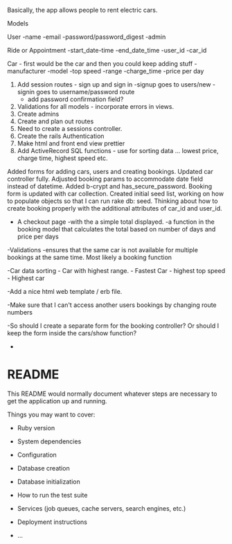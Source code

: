 
Basically, the app allows people to rent electric cars.

Models

  User
    -name
    -email
    -password/password_digest
    -admin

  Ride or Appointment
    -start_date-time
    -end_date_time
    -user_id
    -car_id

  Car - first would be the car and then you could keep adding stuff
    -manufacturer
    -model
    -top speed
    -range
    -charge_time
    -price per day

  1. Add session routes
    - sign up and sign in
      -signup goes to users/new
      -signin goes to username/password route
        - add password confirmation field?
  2. Validations for all models
    - incorporate errors in views.
  3. Create admins
  4. Create and plan out routes
  5. Need to create a sessions controller.
  6. Create the rails Authentication
  9. Make html and front end view prettier
  10. Add ActiveRecord SQL functions - use for sorting data ... lowest price, charge time, highest speed etc.

  Added forms for adding cars, users and creating bookings. Updated car controller fully. Adjusted booking params to accommodate date field instead of datetime. Added b-crypt and has_secure_password. Booking form is updated with car collection. Created initial seed list, working on how to populate objects so that I can run rake db: seed. Thinking about how to create booking properly with the additional attributes of car_id and user_id.

  - A checkout page
    -with the a simple total displayed.
    -a function in the booking model that calculates the total based on number of days and price per days

  -Validations
    -ensures that the same car is not available for multiple bookings at the same time. Most likely a booking function

  -Car data sorting
    - Car with highest range.
    - Fastest Car - highest top speed
    - Highest car

  -Add a nice html web template / erb file.

  -Make sure that I can't access another users bookings by changing route numbers

  -So should I create a separate form for the booking controller? Or shouId I keep the form inside the cars/show function?

  -







  # README

  This README would normally document whatever steps are necessary to get the
  application up and running.

  Things you may want to cover:

  * Ruby version

  * System dependencies

  * Configuration

  * Database creation

  * Database initialization

  * How to run the test suite

  * Services (job queues, cache servers, search engines, etc.)

  * Deployment instructions

  * ...
